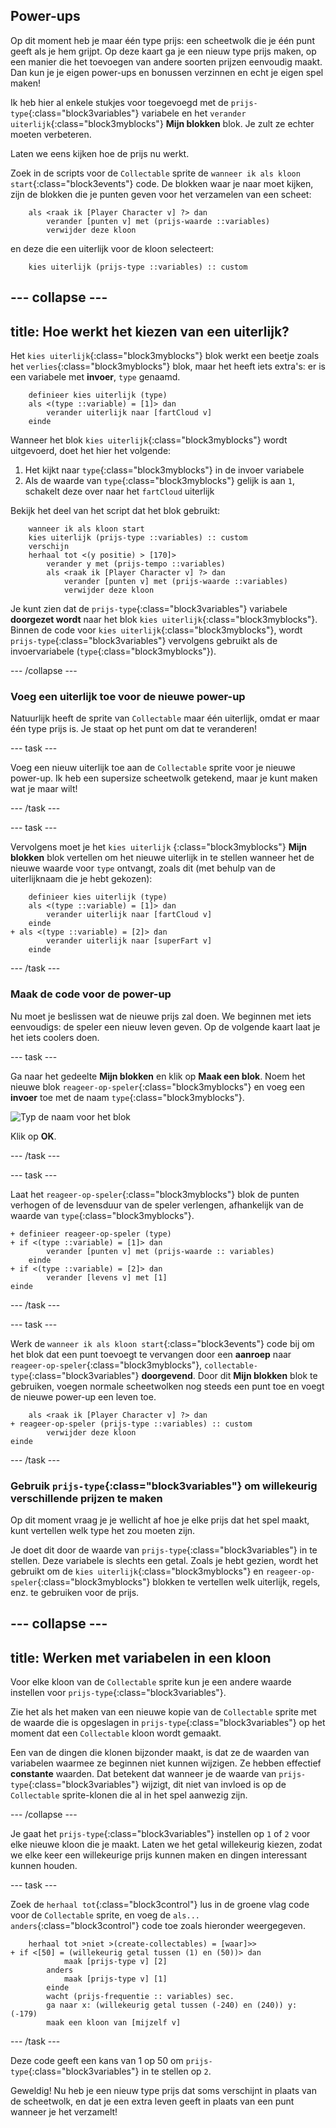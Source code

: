 ## Power-ups

Op dit moment heb je maar één type prijs: een scheetwolk die je één punt geeft als je hem grijpt. Op deze kaart ga je een nieuw type prijs maken, op een manier die het toevoegen van andere soorten prijzen eenvoudig maakt. Dan kun je je eigen power-ups en bonussen verzinnen en echt je eigen spel maken!

Ik heb hier al enkele stukjes voor toegevoegd met de `prijs-type`{:class="block3variables"} variabele en het `verander uiterlijk`{:class="block3myblocks"} **Mijn blokken** blok. Je zult ze echter moeten verbeteren.

Laten we eens kijken hoe de prijs nu werkt.

Zoek in de scripts voor de `Collectable` sprite de `wanneer ik als kloon start`{:class="block3events"} code. De blokken waar je naar moet kijken, zijn de blokken die je punten geven voor het verzamelen van een scheet:

```blocks3
    als <raak ik [Player Character v] ?> dan
        verander [punten v] met (prijs-waarde ::variables)
        verwijder deze kloon
```

en deze die een uiterlijk voor de kloon selecteert:

```blocks3
    kies uiterlijk (prijs-type ::variables) :: custom
```

--- collapse ---
---
title: Hoe werkt het kiezen van een uiterlijk?
---

Het `kies uiterlijk`{:class="block3myblocks"} blok werkt een beetje zoals het `verlies`{:class="block3myblocks"} blok, maar het heeft iets extra's: er is een variabele met **invoer**, `type` genaamd.

```blocks3
    definieer kies uiterlijk (type)
    als <(type ::variable) = [1]> dan
        verander uiterlijk naar [fartCloud v]
    einde
```

Wanneer het blok `kies uiterlijk`{:class="block3myblocks"} wordt uitgevoerd, doet het hier het volgende:

 1. Het kijkt naar `type`{:class="block3myblocks"} in de invoer variabele
 1. Als de waarde van `type`{:class="block3myblocks"} gelijk is aan `1`, schakelt deze over naar het `fartCloud` uiterlijk

Bekijk het deel van het script dat het blok gebruikt:

```blocks3
    wanneer ik als kloon start
    kies uiterlijk (prijs-type ::variables) :: custom
    verschijn
    herhaal tot <(y positie) > [170]>
        verander y met (prijs-tempo ::variables)
        als <raak ik [Player Character v] ?> dan
            verander [punten v] met (prijs-waarde ::variables)
            verwijder deze kloon
```

Je kunt zien dat de `prijs-type`{:class="block3variables"} variabele **doorgezet wordt** naar het blok `kies uiterlijk`{:class="block3myblocks"}. Binnen de code voor `kies uiterlijk`{:class="block3myblocks"}, wordt `prijs-type`{:class="block3variables"} vervolgens gebruikt als de invoervariabele (`type`{:class="block3myblocks"}).

--- /collapse ---

### Voeg een uiterlijk toe voor de nieuwe power-up

Natuurlijk heeft de sprite van `Collectable` maar één uiterlijk, omdat er maar één type prijs is. Je staat op het punt om dat te veranderen!

--- task ---

Voeg een nieuw uiterlijk toe aan de `Collectable` sprite voor je nieuwe power-up. Ik heb een supersize scheetwolk getekend, maar je kunt maken wat je maar wilt!

--- /task ---

--- task ---

Vervolgens moet je het `kies uiterlijk` {:class="block3myblocks"} **Mijn blokken** blok vertellen om het nieuwe uiterlijk in te stellen wanneer het de nieuwe waarde voor `type` ontvangt, zoals dit \(met behulp van de uiterlijknaam die je hebt gekozen\):

```blocks3
    definieer kies uiterlijk (type)
    als <(type ::variable) = [1]> dan
        verander uiterlijk naar [fartCloud v]
    einde
+ als <(type ::variable) = [2]> dan
        verander uiterlijk naar [superFart v]
    einde
```

--- /task ---

### Maak de code voor de power-up

Nu moet je beslissen wat de nieuwe prijs zal doen. We beginnen met iets eenvoudigs: de speler een nieuw leven geven. Op de volgende kaart laat je het iets coolers doen.

--- task ---

Ga naar het gedeelte **Mijn blokken** en klik op **Maak een blok**. Noem het nieuwe blok `reageer-op-speler`{:class="block3myblocks"} en voeg een **invoer** toe met de naam `type`{:class="block3myblocks"}.

![Typ de naam voor het blok](images/powerupMakeName.png)

Klik op **OK**.

--- /task ---

--- task ---

Laat het `reageer-op-speler`{:class="block3myblocks"} blok de punten verhogen of de levensduur van de speler verlengen, afhankelijk van de waarde van `type`{:class="block3myblocks"}.

```blocks3
+ definieer reageer-op-speler (type)
+ if <(type ::variable) = [1]> dan
        verander [punten v] met (prijs-waarde :: variables)
    einde
+ if <(type ::variable) = [2]> dan
        verander [levens v] met [1]
einde
```

--- /task ---

--- task ---

Werk de `wanneer ik als kloon start`{:class="block3events"} code bij om het blok dat een punt toevoegt te vervangen door een **aanroep** naar `reageer-op-speler`{:class="block3myblocks"}, `collectable-type`{:class="block3variables"} **doorgevend**. Door dit **Mijn blokken** blok te gebruiken, voegen normale scheetwolken nog steeds een punt toe en voegt de nieuwe power-up een leven toe.

```blocks3
    als <raak ik [Player Character v] ?> dan
+ reageer-op-speler (prijs-type ::variables) :: custom
        verwijder deze kloon
einde
```

--- /task ---

### Gebruik `prijs-type`{:class="block3variables"} om willekeurig verschillende prijzen te maken

Op dit moment vraag je je wellicht af hoe je elke prijs dat het spel maakt, kunt vertellen welk type het zou moeten zijn.

Je doet dit door de waarde van `prijs-type`{:class="block3variables"} in te stellen. Deze variabele is slechts een getal. Zoals je hebt gezien, wordt het gebruikt om de `kies uiterlijk`{:class="block3myblocks"} en `reageer-op-speler`{:class="block3myblocks"} blokken te vertellen welk uiterlijk, regels, enz. te gebruiken voor de prijs.

--- collapse ---
---
title: Werken met variabelen in een kloon
---

Voor elke kloon van de `Collectable` sprite kun je een andere waarde instellen voor `prijs-type`{:class="block3variables"}.

Zie het als het maken van een nieuwe kopie van de `Collectable` sprite met de waarde die is opgeslagen in `prijs-type`{:class="block3variables"} op het moment dat een `Collectable` kloon wordt gemaakt.

Een van de dingen die klonen bijzonder maakt, is dat ze de waarden van variabelen waarmee ze beginnen niet kunnen wijzigen. Ze hebben effectief **constante** waarden. Dat betekent dat wanneer je de waarde van `prijs-type`{:class="block3variables"} wijzigt, dit niet van invloed is op de `Collectable` sprite-klonen die al in het spel aanwezig zijn.

--- /collapse ---

Je gaat het `prijs-type`{:class="block3variables"} instellen op `1` of `2` voor elke nieuwe kloon die je maakt. Laten we het getal willekeurig kiezen, zodat we elke keer een willekeurige prijs kunnen maken en dingen interessant kunnen houden.

--- task ---

Zoek de `herhaal tot`{:class="block3control"} lus in de groene vlag code voor de `Collectable` sprite, en voeg de `als... anders`{:class="block3control"} code toe zoals hieronder weergegeven.

```blocks3
    herhaal tot >niet >(create-collectables) = [waar]>>
+ if <[50] = (willekeurig getal tussen (1) en (50))> dan
            maak [prijs-type v] [2]
        anders
            maak [prijs-type v] [1]
        einde
        wacht (prijs-frequentie :: variables) sec.
        ga naar x: (willekeurig getal tussen (-240) en (240)) y: (-179)
        maak een kloon van [mijzelf v]
```

--- /task ---

Deze code geeft een kans van 1 op 50 om `prijs-type`{:class="block3variables"} in te stellen op `2`.

Geweldig! Nu heb je een nieuw type prijs dat soms verschijnt in plaats van de scheetwolk, en dat je een extra leven geeft in plaats van een punt wanneer je het verzamelt!
